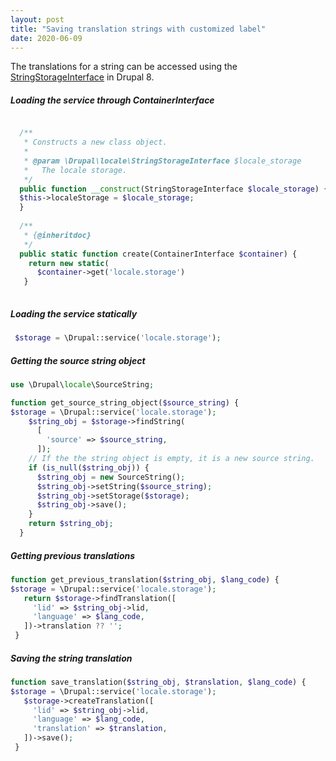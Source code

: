 ```yaml
---
layout: post
title: "Saving translation strings with customized label"
date: 2020-06-09
---
```

The translations for a string can be accessed using the [StringStorageInterface](https://api.drupal.org/api/drupal/core%21modules%21locale%21src%21StringStorageInterface.php/interface/StringStorageInterface/8.2.x) in Drupal 8.

##### Loading the service through ContainerInterface
```php

  /**
   * Constructs a new class object.
   *
   * @param \Drupal\locale\StringStorageInterface $locale_storage
   *   The locale storage.
   */
  public function __construct(StringStorageInterface $locale_storage) {
  $this->localeStorage = $locale_storage;  
  }
  
  /**
   * {@inheritdoc}
   */
  public static function create(ContainerInterface $container) {
    return new static(
      $container->get('locale.storage')
   }
  
 ```
##### Loading the service statically
```php
 $storage = \Drupal::service('locale.storage');
 ```
##### Getting the source string object
```php
use \Drupal\locale\SourceString;

function get_source_string_object($source_string) {
$storage = \Drupal::service('locale.storage');
    $string_obj = $storage->findString(
      [
        'source' => $source_string,
      ]);
    // If the the string object is empty, it is a new source string.  
    if (is_null($string_obj)) {
      $string_obj = new SourceString();
      $string_obj->setString($source_string);
      $string_obj->setStorage($storage);
      $string_obj->save();
    }
    return $string_obj;
  }
 ```
 ##### Getting previous translations
 ```php
 function get_previous_translation($string_obj, $lang_code) {
 $storage = \Drupal::service('locale.storage');
    return $storage->findTranslation([
      'lid' => $string_obj->lid,
      'language' => $lang_code,
    ])->translation ?? '';
  }
 ```
 ##### Saving the string translation 
 ```php
 function save_translation($string_obj, $translation, $lang_code) {
 $storage = \Drupal::service('locale.storage');
    $storage->createTranslation([
      'lid' => $string_obj->lid,
      'language' => $lang_code,
      'translation' => $translation,
    ])->save();
  }
 ```
 
  
